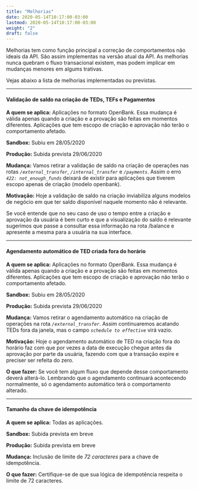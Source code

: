 ```yaml
---
title: "Melhorias"
date: 2020-05-14T10:17:00-03:00
lastmod: 2020-05-14T10:17:00-03:00
weight: "2"
draft: false
---
```


Melhorias tem como função principal a correção de comportamentos não ideais da API. São assim implementas na versão atual da API. As melhorias nunca quebram o fluxo transacional existem, mas podem implicar em mudanças menores em algums trativas. 

Vejas abaixo a lista de melhorias implementadas ou previstas.


_________________



#### Validação de saldo na criação de TEDs, TEFs e Pagamentos

**A quem se aplica:** Aplicações no formato OpenBank. Essa mudança é válida apenas quando a criação e a provação são feitas em momentos diferentes. Aplicações que tem escopo de criação e aprovação não terão o comportamento afetado. 

**Sandbox:** Subiu em 28/05/2020

**Produção:** Subida prevista 29/06/2020

**Mudança:** Vamos retirar a validação de saldo na criação de operações nas rotas *`/external_transfer`*, *`/internal_transfer`* e *`/payments`*. Assim o erro *`422: not_enough_funds`* deixará de existir para aplicações que tiverem escopo apenas de criação (modelo openbank).

**Motivação:** Hoje a validação de saldo na criação inviabiliza alguns modelos de negócio em que ter saldo disponível naquele momento não é relevante.

Se você entende que no seu caso de uso o tempo entre a criação e aprovação da usuária é bem curto e que a visualização do saldo é relevante sugerimos que passe a consultar essa informação na rota /balance e apresente a mesma para a usuária na sua interface.  



_________________



#### Agendamento automático de TED criada fora do horário

**A quem se aplica:** Aplicações no formato OpenBank. Essa mudança é válida apenas quando a criação e a provação são feitas em momentos diferentes. Aplicações que tem escopo de criação e aprovação não terão o comportamento afetado.

**Sandbox:** Subiu em 28/05/2020

**Produção:** Subida prevista 29/06/2020

**Mudança:** Vamos retirar o agendamento automático na criação de operações na rota *`/external_transfer`*.  Assim continuaremos acatando TEDs fora da janela, mas o campo *`schedule to effective`* virá vazio. 

**Motivação:** Hoje o agendamento automático de TED na criação fora do horário faz com que por vezes a data de execução chegue antes da aprovação por parte da usuária, fazendo com que a transação expire e preciser ser refeita do zero. 

**O que fazer:** Se você tem algum fluxo que depende desse comportamento deverá alterá-lo. Lembrando que o agendamento continuará acontecendo normalmente, só o agendamento automático terá o comportamento alterado. 



_________________



#### Tamanho da chave de idempotência

**A quem se aplica:** Todas as aplicações.

**Sandbox:** Subida prevista em breve

**Produção:** Subida prevista em breve

**Mudança:** Inclusão de limite de *72 caracteres* para a chave de idempotência. 

**O que fazer:** Certifique-se de que sua lógica de idempotência respeita o limite de 72 caracteres. 
